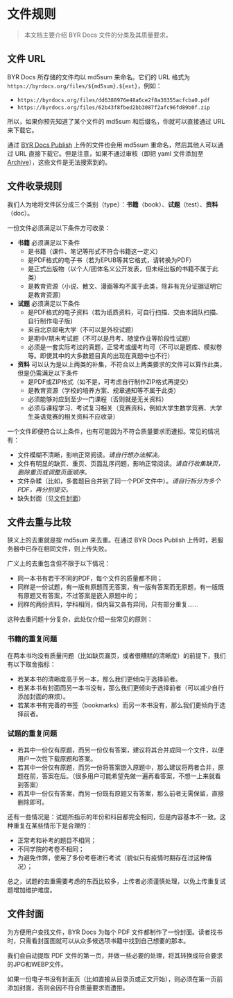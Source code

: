 # 文件规则

> 本文档主要介绍 BYR Docs 文件的分类及其质量要求。

## 文件 URL

BYR Docs 所存储的文件均以 md5sum 来命名。它们的 URL 格式为 `https://byrdocs.org/files/${md5sum}.${ext}`，例如：

- `https://byrdocs.org/files/dd6388976e48a6ce2f8a30355acfcba0.pdf`
- `https://byrdocs.org/files/62b43f8fbed2bb3087f2afc96fd89b0f.zip`

所以，如果你预先知道了某个文件的 md5sum 和后缀名，你就可以直接通过 URL 来下载它。

通过 [BYR Docs Publish](https://publish.byrdocs.org) 上传的文件也会用 md5sum 重命名，然后其他人可以通过 URL 直接下载它。但是注意，如果不通过审核（即把 yaml 文件添加至 [Archive](https;//github.com/byrdocs/byrdocs-archive)），这些文件是无法搜索到的。

## 文件收录规则

我们人为地将文件区分成三个类别（type）：**书籍**（book）、**试题**（test）、**资料**（doc）。

一份文件必须满足以下条件方可收录：

- **书籍** 必须满足以下条件
  - 是书籍（课件、笔记等形式不符合书籍这一定义）
  - 是PDF格式的电子书（若为EPUB等其它格式，请转换为PDF）
  - 是正式出版物（以个人/团体名义公开发表，但未经出版的书籍不属于此类）
  - 是教育资源（小说、散文、漫画等均不属于此类，除非有充分证据证明它是教育资源）
- **试题** 必须满足以下条件
  - 是PDF格式的电子资料（若为纸质资料，可自行扫描、交由本团队扫描、自行制作电子版)
  - 来自北京邮电大学（不可以是外校试题）
  - 是期中/期末考试题（不可以是月考、随堂作业等阶段性试题）
  - 必须是一套实际考过的真题，正常考或缓考均可（不可以是题库、模拟卷等。即使其中的大多数题目真的出现在真题中也不行）
- **资料** 可以认为是以上两类的补集，不符合以上两类要求的文件可以算作此类，但是仍需满足以下条件
  - 是PDF或ZIP格式（如不是，可考虑自行制作ZIP格式再提交）
  - 是教育资源（学校的培养方案、规章通知等不属于此类）
  - 必须能够对应到至少一门课程（否则就是无关资料）
  - 必须与课程学习、考试复习相关（竞赛资料，例如大学生数学竞赛、大学生英语竞赛的相关资料不应收录）

一个文件即便符合以上条件，也有可能因为不符合质量要求而遭拒。常见的情况有：

- 文件模糊不清晰，影响正常阅读。*请自行想办法解决。*
- 文件有明显的缺页、重页、页面乱序问题，影响正常阅读。*请自行收集缺页，删除重页或调整页面顺序。*
- 文件杂糅（比如，多套题目合并到了同一个PDF文件中）。*请自行拆分为多个PDF，再分别提交。*
- 缺失封面（见[文件封面](#文件封面)）

## 文件去重与比较

狭义上的去重就是按 md5sum 来去重。在通过 BYR Docs Publish 上传时，若服务器中已存在相同文件，则上传失败。

广义上的去重包含但不限于以下情况：

- 同一本书有若干不同的PDF，每个文件的质量都不同；
- 同样是一份试题，有一版有原题而无答案，有一版有答案而无原题，有一版既有原题又有答案，不过答案是嵌入原题中的；
- 同样的两份资料，学科相同，但内容又各有异同，只有部分重复……

这种去重问题十分复杂，此处仅介绍一些常见的原则：

### 书籍的重复问题

在两本书均没有质量问题（比如缺页漏页，或者很糟糕的清晰度）的前提下，我们有以下取舍指标：

- 若某本书的清晰度高于另一本，那么我们更倾向于选择前者。
- 若某本书有封面而另一本书没有，那么我们更倾向于选择前者（可以减少自行添加封面的麻烦）。
- 若某本书有完善的书签（bookmarks）而另一本书没有，那么我们更倾向于选择前者。

### 试题的重复问题

- 若其中一份仅有原题，而另一份仅有答案，建议将其合并成同一个文件，以便用户一次性下载原题和答案。
- 若其中一份仅有原题，而另一份将答案嵌入原题中，那么建议将两者合并，原题在前，答案在后。（很多用户可能希望先做一遍再看答案，不想一上来就看到答案）
- 若其中一份仅有答案，而另一份既有原题又有答案，那么前者无需保留，直接删除即可。

还有一些情况是：试题所指示的年份和科目都完全相同，但是内容基本不一致。这种重复在某些情形下是合理的：

- 正常考和补考的题目不相同；
- 不同学院的考卷不相同；
- 为避免作弊，使用了多份考卷进行考试（貌似只有疫情时期存在过这种情况）；

总之，试题的去重需要考虑的东西比较多，上传者必须谨慎处理，以免上传重复试题增加维护难度。

## 文件封面

为方便用户查找文件，BYR Docs 为每个 PDF 文件都制作了一份封面。读者找书时，只需看封面图就可以从众多候选项书籍中找到自己想要的那本。

我们会自动提取 PDF 文件的第一页，并做一些必要的处理，将其转换成符合要求的JPG和WEBP文件。

如果一份电子书没有封面页（比如直接从目录页或正文开始），则必须在第一页前添加封面，否则会因不符合质量要求而遭拒。
